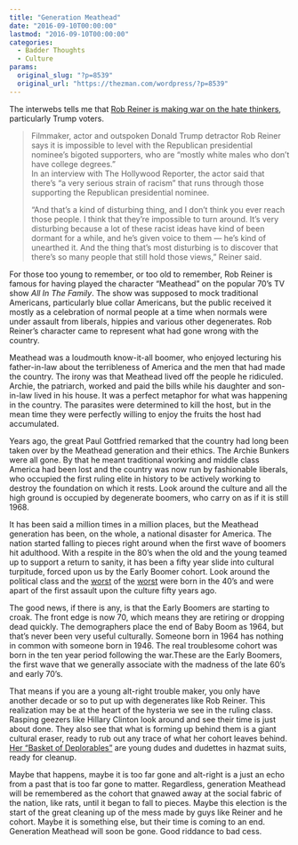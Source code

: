```yaml
---
title: "Generation Meathead"
date: "2016-09-10T00:00:00"
lastmod: "2016-09-10T00:00:00"
categories:
  - Badder Thoughts
  - Culture
params:
  original_slug: "?p=8539"
  original_url: "https://thezman.com/wordpress/?p=8539"
---
```


The interwebs tells me that <a
href="http://www.breitbart.com/big-hollywood/2016/09/08/rob-reiner-trump-unearthed-racism-uneducated-white-male-supporters/"
target="_blank">Rob Reiner is making war on the hate thinkers</a>,
particularly Trump voters.

> Filmmaker, actor and outspoken Donald Trump detractor Rob Reiner says
> it is impossible to level with the Republican presidential nominee’s
> bigoted supporters, who are “mostly white males who don’t have college
> degrees.”  
> In an interview with The Hollywood Reporter, the actor said that
> there’s “a very serious strain of racism” that runs through those
> supporting the Republican presidential nominee.
>
> “And that’s a kind of disturbing thing, and I don’t think you ever
> reach those people. I think that they’re impossible to turn around.
> It’s very disturbing because a lot of these racist ideas have kind of
> been dormant for a while, and he’s given voice to them — he’s kind of
> unearthed it. And the thing that’s most disturbing is to discover that
> there’s so many people that still hold those views,” Reiner said.

For those too young to remember, or too old to remember, Rob Reiner is
famous for having played the character “Meathead” on the popular 70’s TV
show *All In The Family*. The show was supposed to mock traditional
Americans, particularly blue collar Americans, but the public received
it mostly as a celebration of normal people at a time when normals were
under assault from liberals, hippies and various other degenerates. Rob
Reiner’s character came to represent what had gone wrong with the
country.

Meathead was a loudmouth know-it-all boomer, who enjoyed lecturing his
father-in-law about the terribleness of America and the men that had
made the country. The irony was that Meathead lived off the people he
ridiculed. Archie, the patriarch, worked and paid the bills while his
daughter and son-in-law lived in his house. It was a perfect metaphor
for what was happening in the country. The parasites were determined to
kill the host, but in the mean time they were perfectly willing to enjoy
the fruits the host had accumulated.

Years ago, the great Paul Gottfried remarked that the country had long
been taken over by the Meathead generation and their ethics. The Archie
Bunkers were all gone. By that he meant traditional working and middle
class America had been lost and the country was now run by fashionable
liberals, who occupied the first ruling elite in history to be actively
working to destroy the foundation on which it rests. Look around the
culture and all the high ground is occupied by degenerate boomers, who
carry on as if it is still 1968.

It has been said a million times in a million places, but the Meathead
generation has been, on the whole, a national disaster for America. The
nation started falling to pieces right around when the first wave of
boomers hit adulthood. With a respite in the 80’s when the old and the
young teamed up to support a return to sanity, it has been a fifty year
slide into cultural turpitude, forced upon us by the Early Boomer
cohort. Look around the political class and the <a
href="http://www.isthatbaloney.com/wp-content/uploads/2013/12/crazy-eyes-nancy-pelosi.jpg"
target="_blank">worst</a> of the
<a href="https://i.ytimg.com/vi/UbEalLMQvOw/maxresdefault.jpg"
target="_blank">worst</a> were born in the 40’s and were apart of the
first assault upon the culture fifty years ago.

The good news, if there is any, is that the Early Boomers are starting
to croak. The front edge is now 70, which means they are retiring or
dropping dead quickly. The demographers place the end of Baby Boom as
1964, but that’s never been very useful culturally. Someone born in 1964
has nothing in common with someone born in 1946. The real troublesome
cohort was born in the ten year period following the war.These are the
Early Boomers, the first wave that we generally associate with the
madness of the late 60’s and early 70’s.

That means if you are a young alt-right trouble maker, you only have
another decade or so to put up with degenerates like Rob Reiner. This
realization may be at the heart of the hysteria we see in the ruling
class. Rasping geezers like Hillary Clinton look around and see their
time is just about done. They also see that what is forming up behind
them is a giant cultural eraser, ready to rub out any trace of what her
cohort leaves behind. <a
href="http://variety.com/2016/biz/news/hillary-clinton-donald-trump-supporters-basket-of-deplorables-1201856596/"
target="_blank">Her “Basket of Deplorables”</a> are young dudes and
dudettes in hazmat suits, ready for cleanup.

Maybe that happens, maybe it is too far gone and alt-right is a just an
echo from a past that is too far gone to matter. Regardless, generation
Meathead will be remembered as the cohort that gnawed away at the social
fabric of the nation, like rats, until it began to fall to pieces. Maybe
this election is the start of the great cleaning up of the mess made by
guys like Reiner and he cohort. Maybe it is something else, but their
time is coming to an end. Generation Meathead will soon be gone. Good
riddance to bad cess.
